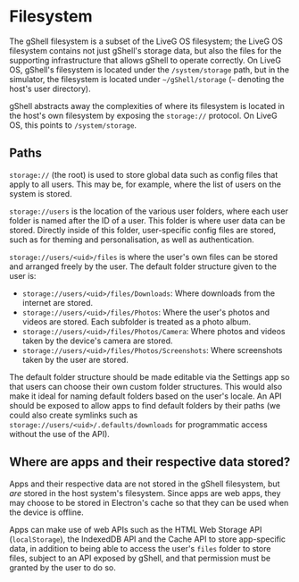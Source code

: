 # Filesystem
The gShell filesystem is a subset of the LiveG OS filesystem; the LiveG OS filesystem contains not just gShell's storage data, but also the files for the supporting infrastructure that allows gShell to operate correctly. On LiveG OS, gShell's filesystem is located under the `/system/storage` path, but in the simulator, the filesystem is located under `~/gShell/storage` (`~` denoting the host's user directory).

gShell abstracts away the complexities of where its filesystem is located in the host's own filesystem by exposing the `storage://` protocol. On LiveG OS, this points to `/system/storage`.

## Paths
`storage://` (the root) is used to store global data such as config files that apply to all users. This may be, for example, where the list of users on the system is stored.

`storage://users` is the location of the various user folders, where each user folder is named after the ID of a user. This folder is where user data can be stored. Directly inside of this folder, user-specific config files are stored, such as for theming and personalisation, as well as authentication.

`storage://users/<uid>/files` is where the user's own files can be stored and arranged freely by the user. The default folder structure given to the user is:

* `storage://users/<uid>/files/Downloads`: Where downloads from the internet are stored.
* `storage://users/<uid>/files/Photos`: Where the user's photos and videos are stored. Each subfolder is treated as a photo album.
* `storage://users/<uid>/files/Photos/Camera`: Where photos and videos taken by the device's camera are stored.
* `storage://users/<uid>/files/Photos/Screenshots`: Where screenshots taken by the user are stored.

The default folder structure should be made editable via the Settings app so that users can choose their own custom folder structures. This would also make it ideal for naming default folders based on the user's locale. An API should be exposed to allow apps to find default folders by their paths (we could also create symlinks such as `storage://users/<uid>/.defaults/downloads` for programmatic access without the use of the API).

## Where are apps and their respective data stored?
Apps and their respective data are not stored in the gShell filesystem, but _are_ stored in the host system's filesystem. Since apps are web apps, they may choose to be stored in Electron's cache so that they can be used when the device is offline.

Apps can make use of web APIs such as the HTML Web Storage API (`localStorage`), the IndexedDB API and the Cache API to store app-specific data, in addition to being able to access the user's `files` folder to store files, subject to an API exposed by gShell, and that permission must be granted by the user to do so.